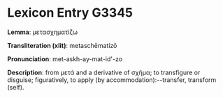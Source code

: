 # Lexicon Entry G3345

**Lemma**: μετασχηματίζω

**Transliteration (xlit)**: metaschēmatízō

**Pronunciation**: met-askh-ay-mat-id'-zo

**Description**:
from μετά and a derivative of σχῆμα; to transfigure or disguise; figuratively, to apply (by accommodation):--transfer, transform (self).
